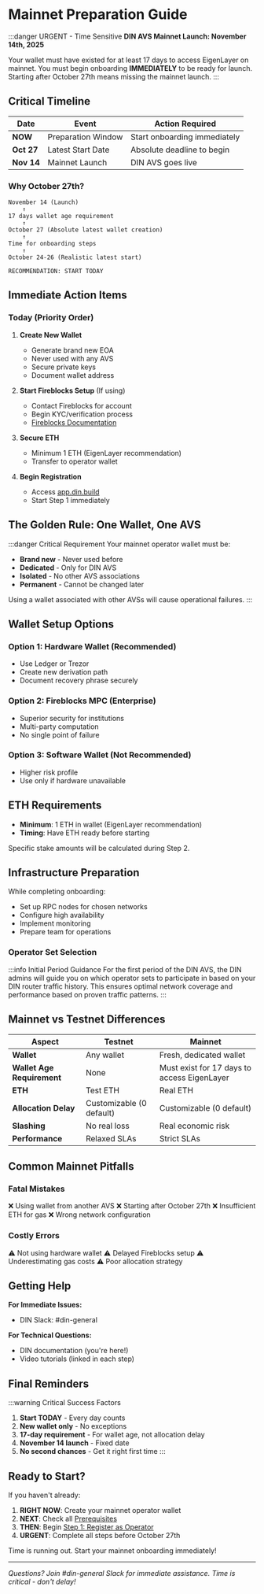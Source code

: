 # Mainnet Preparation Guide

:::danger URGENT - Time Sensitive
**DIN AVS Mainnet Launch: November 14th, 2025**

Your wallet must have existed for at least 17 days to access EigenLayer on mainnet. You must begin onboarding **IMMEDIATELY** to be ready for launch. Starting after October 27th means missing the mainnet launch.
:::

## Critical Timeline

| Date | Event | Action Required |
|------|-------|-----------------|
| **NOW** | Preparation Window | Start onboarding immediately |
| **Oct 27** | Latest Start Date | Absolute deadline to begin |
| **Nov 14** | Mainnet Launch | DIN AVS goes live |

### Why October 27th?

```
November 14 (Launch)
    ↑
17 days wallet age requirement
    ↑
October 27 (Absolute latest wallet creation)
    ↑
Time for onboarding steps
    ↑
October 24-26 (Realistic latest start)

RECOMMENDATION: START TODAY
```

## Immediate Action Items

### Today (Priority Order)

1. **Create New Wallet**
   - Generate brand new EOA
   - Never used with any AVS
   - Secure private keys
   - Document wallet address

2. **Start Fireblocks Setup** (If using)
   - Contact Fireblocks for account
   - Begin KYC/verification process
   - [Fireblocks Documentation](https://docs.eigencloud.xyz/products/eigenlayer/operators/howto/registeroperators/register-operator-with-fireblocks)

3. **Secure ETH**
   - Minimum 1 ETH (EigenLayer recommendation)
   - Transfer to operator wallet

4. **Begin Registration**
   - Access [app.din.build](https://app.din.build)
   - Start Step 1 immediately

## The Golden Rule: One Wallet, One AVS

:::danger Critical Requirement
Your mainnet operator wallet must be:
- **Brand new** - Never used before
- **Dedicated** - Only for DIN AVS
- **Isolated** - No other AVS associations
- **Permanent** - Cannot be changed later

Using a wallet associated with other AVSs will cause operational failures.
:::

## Wallet Setup Options

### Option 1: Hardware Wallet (Recommended)
- Use Ledger or Trezor
- Create new derivation path
- Document recovery phrase securely

### Option 2: Fireblocks MPC (Enterprise)
- Superior security for institutions
- Multi-party computation
- No single point of failure

### Option 3: Software Wallet (Not Recommended)
- Higher risk profile
- Use only if hardware unavailable

## ETH Requirements

- **Minimum**: 1 ETH in wallet (EigenLayer recommendation)
- **Timing**: Have ETH ready before starting

Specific stake amounts will be calculated during Step 2.

## Infrastructure Preparation

While completing onboarding:
- Set up RPC nodes for chosen networks
- Configure high availability
- Implement monitoring
- Prepare team for operations

### Operator Set Selection

:::info Initial Period Guidance
For the first period of the DIN AVS, the DIN admins will guide you on which operator sets to participate in based on your DIN router traffic history. This ensures optimal network coverage and performance based on proven traffic patterns.
:::

## Mainnet vs Testnet Differences

| Aspect | Testnet | Mainnet |
|--------|---------|---------|
| **Wallet** | Any wallet | Fresh, dedicated wallet |
| **Wallet Age Requirement** | None | Must exist for 17 days to access EigenLayer |
| **ETH** | Test ETH | Real ETH |
| **Allocation Delay** | Customizable (0 default) | Customizable (0 default) |
| **Slashing** | No real loss | Real economic risk |
| **Performance** | Relaxed SLAs | Strict SLAs |

## Common Mainnet Pitfalls

### Fatal Mistakes
❌ Using wallet from another AVS
❌ Starting after October 27th
❌ Insufficient ETH for gas
❌ Wrong network configuration

### Costly Errors
⚠️ Not using hardware wallet
⚠️ Delayed Fireblocks setup
⚠️ Underestimating gas costs
⚠️ Poor allocation strategy

## Getting Help

**For Immediate Issues:**
- DIN Slack: #din-general

**For Technical Questions:**
- DIN documentation (you're here!)
- Video tutorials (linked in each step)

## Final Reminders

:::warning Critical Success Factors
1. **Start TODAY** - Every day counts
2. **New wallet only** - No exceptions
3. **17-day requirement** - For wallet age, not allocation delay
4. **November 14 launch** - Fixed date
5. **No second chances** - Get it right first time
:::

## Ready to Start?

If you haven't already:

1. **RIGHT NOW**: Create your mainnet operator wallet
2. **NEXT**: Check all [Prerequisites](./prerequisites.md)
3. **THEN**: Begin [Step 1: Register as Operator](./step-1-register-operator.md)
4. **URGENT**: Complete all steps before October 27th

Time is running out. Start your mainnet onboarding immediately!

---

*Questions? Join #din-general Slack for immediate assistance. Time is critical - don't delay!*